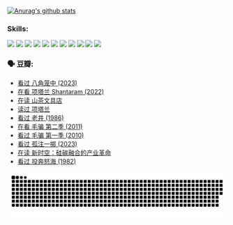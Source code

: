 
[![Anurag's github stats](https://github-readme-stats.vercel.app/api?username=w940853815)](https://github.com/anuraghazra/github-readme-stats)

### Skills:

<code><img height="32" src="https://cdn.jsdelivr.net/npm/simple-icons@v5/icons/python.svg"></code>
<code><img height="32" src="https://cdn.jsdelivr.net/npm/simple-icons@v5/icons/javascript.svg"></code>
<code><img height="32" src="https://cdn.jsdelivr.net/npm/simple-icons@v5/icons/django.svg"></code>
<code><img height="32" src="https://cdn.jsdelivr.net/npm/simple-icons@v5/icons/flask.svg"></code>
<code><img height="32" src="https://cdn.jsdelivr.net/npm/simple-icons@v5/icons/vuetify.svg"></code>
<code><img height="32" src="https://cdn.jsdelivr.net/npm/simple-icons@v5/icons/git.svg"></code>
<code><img height="32" src="https://cdn.jsdelivr.net/npm/simple-icons@v5/icons/docker.svg"></code>
<code><img height="32" src="https://cdn.jsdelivr.net/npm/simple-icons@v5/icons/postgresql.svg"></code>
<code><img height="32" src="https://cdn.jsdelivr.net/npm/simple-icons@v5/icons/elasticsearch.svg"></code>
<code><img height="32" src="https://cdn.jsdelivr.net/npm/simple-icons@v5/icons/macos.svg"></code>
<code><img height="32" src="https://cdn.jsdelivr.net/npm/simple-icons@v5/icons/linux.svg"></code>

### 🗣 豆瓣:

<!-- DOUBAN-ACTIVITIES:START -->
- [看过 八角笼中‎ (2023)](https://www.douban.com/people/136069238/status/4367541707/?_i=94297416)
- [在看 项塔兰 Shantaram‎ (2022)](https://www.douban.com/people/136069238/status/4365497032/?_i=94297416)
- [在读 山茶文具店](https://www.douban.com/people/136069238/status/4364620725/?_i=94297416)
- [读过 项塔兰](https://www.douban.com/people/136069238/status/4364620288/?_i=94297416)
- [看过 老井‎ (1986)](https://www.douban.com/people/136069238/status/4362366672/?_i=94297416)
- [在看 毛骗 第二季‎ (2011)](https://www.douban.com/people/136069238/status/4355752869/?_i=94297416)
- [看过 毛骗 第一季‎ (2010)](https://www.douban.com/people/136069238/status/4355752667/?_i=94297416)
- [看过 孤注一掷‎ (2023)](https://www.douban.com/people/136069238/status/4354774568/?_i=94297416)
- [在读 新时空：硅碳融合的产业革命](https://www.douban.com/people/136069238/status/4348545149/?_i=94297416)
- [看过 投奔怒海‎ (1982)](https://www.douban.com/people/136069238/status/4336696255/?_i=94297416)
<!-- DOUBAN-ACTIVITIES:END -->


![Snake animation](https://raw.githubusercontent.com/w940853815/w940853815/output/github-contribution-grid-snake.svg)

<!--
**w940853815/w940853815** is a ✨ _special_ ✨ repository because its `README.md` (this file) appears on your GitHub profile.

Here are some ideas to get you started:

- 🔭 I’m currently working on ...
- 🌱 I’m currently learning ...
- 👯 I’m looking to collaborate on ...
- 🤔 I’m looking for help with ...
- 💬 Ask me about ...
- 📫 How to reach me: ...
- 😄 Pronouns: ...
- ⚡ Fun fact: ...
-->
